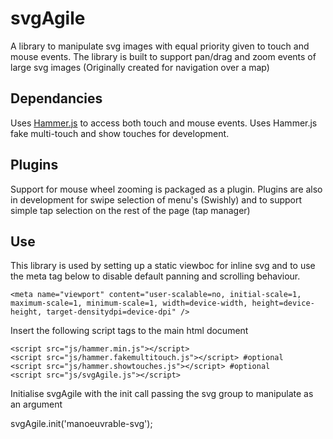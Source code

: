 svgAgile
=========

A library to manipulate svg images with equal priority given to touch and mouse events.
The library is built to support pan/drag and zoom events of large svg images (Originally created for navigation over a map)

Dependancies
------------

Uses [Hammer.js](http://eightmedia.github.io/hammer.js/) to access both touch and mouse events.
Uses Hammer.js fake multi-touch and show touches for development.

Plugins
-------

Support for mouse wheel zooming is packaged as a plugin. 
Plugins are also in development for swipe selection of menu's (Swishly) and to support simple tap selection on the rest of the page (tap manager)

Use
---

This library is used by setting up a static viewboc for inline svg and to use the meta tag below to disable default panning and scrolling behaviour.

    <meta name="viewport" content="user-scalable=no, initial-scale=1, maximum-scale=1, minimum-scale=1, width=device-width, height=device-height, target-densitydpi=device-dpi" />

Insert the following script tags to the main html document

    <script src="js/hammer.min.js"></script>
    <script src="js/hammer.fakemultitouch.js"></script> #optional
    <script src="js/hammer.showtouches.js"></script> #optional
    <script src="js/svgAgile.js"></script>

Initialise svgAgile with the init call passing the svg group to manipulate as an argument

   svgAgile.init('manoeuvrable-svg');
